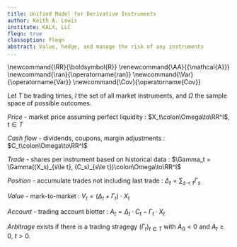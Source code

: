 ```yaml
---
title: Unified Model for Derivative Instruments
author: Keith A. Lewis
institute: KALX, LLC
fleqn: true
classoption: fleqn
abstract: Value, hedge, and manage the risk of any instruments
...
```


\newcommand{\RR}{\boldsymbol{R}}
\renewcommand{\AA}{{\mathcal{A}}}
\newcommand{\ran}{\operatorname{ran}}
\newcommand{\Var}{\operatorname{Var}}
\newcommand{\Cov}{\operatorname{Cov}}

Let $T$ be trading times, $I$ the set of all market instruments, and $\Omega$ the sample space of possible outcomes.

_Price_ - market price assuming perfect liquidity
: $X_t\colon\Omega\to\RR^I$, $t\in T$

_Cash flow_ - dividends, coupons, margin adjustments
: $C_t\colon\Omega\to\RR^I$

_Trade_ - shares per instrument based on historical data
: $\Gamma_t = \Gamma((X_s)_{s\le t}, (C_s)_{s\le t})\colon\Omega\to\RR^I$

_Position_ - accumulate trades not including last trade
: $\Delta_t = \sum_{s < t} \Gamma_s$

_Value_ - mark-to-market
: $V_t = (\Delta_t + \Gamma_t)\cdot X_t$

_Account_ - trading account blotter
: $A_t = \Delta_t\cdot C_t - \Gamma_t\cdot X_t$

_Arbitrage_ exists if there is a trading stragegy $(\Gamma_t)_{t\in T}$
with $A_0 < 0$ and $A_t \ge 0$, $t > 0$.
